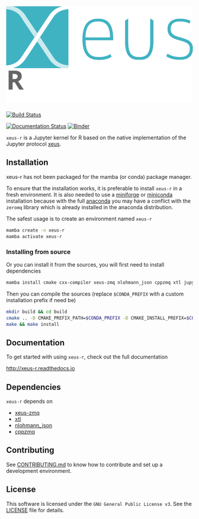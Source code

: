 # ![xeus-r](docs/source/xeus-logo.svg)

[![Build Status](https://github.com/jupyter-xeus/xeus-r/actions/workflows/main.yml/badge.svg)](https://github.com/jupyter-xeus/xeus-r/actions/workflows/main.yml)

[![Documentation Status](http://readthedocs.org/projects/xeus-r/badge/?version=latest)](https://xeus-rreadthedocs.io/en/latest/?badge=latest)
[![Binder](https://mybinder.org/badge_logo.svg)](https://mybinder.org/v2/gh/jupyter-xeus/xeus-r/main?urlpath=/lab/tree/notebooks/xeus-r.ipynb)

`xeus-r` is a Jupyter kernel for R based on the native implementation of the
Jupyter protocol [xeus](https://github.com/jupyter-xeus/xeus).

## Installation

xeus-r has not been packaged for the mamba (or conda) package manager.

To ensure that the installation works, it is preferable to install `xeus-r` in a
fresh environment. It is also needed to use a
[miniforge](https://github.com/conda-forge/miniforge#mambaforge) or
[miniconda](https://conda.io/miniconda.html) installation because with the full
[anaconda](https://www.anaconda.com/) you may have a conflict with the `zeromq` library
which is already installed in the anaconda distribution.

The safest usage is to create an environment named `xeus-r`

```bash
mamba create -n xeus-r
mamba activate xeus-r
```

<!-- ### Installing from conda-forge

Then you can install in this environment `xeus-r` and its dependencies

```bash
mamba install`xeus-r` notebook -c conda-forge
``` -->

### Installing from source

Or you can install it from the sources, you will first need to install dependencies

```bash
mamba install cmake cxx-compiler xeus-zmq nlohmann_json cppzmq xtl jupyterlab r-base r-evaluate r-rlang r-jsonlite r-glue r-cli r-repr r-irdisplay -c conda-forge
```

Then you can compile the sources (replace `$CONDA_PREFIX` with a custom installation
prefix if need be)

```bash
mkdir build && cd build
cmake .. -D CMAKE_PREFIX_PATH=$CONDA_PREFIX -D CMAKE_INSTALL_PREFIX=$CONDA_PREFIX -D CMAKE_INSTALL_LIBDIR=lib
make && make install
```

<!-- ## Trying it online

To try out xeus-r interactively in your web browser, just click on the binder link:
(Once Conda Package is Ready)

[![Binder](binder-logo.svg)](https://mybinder.org/v2/gh/jupyter-xeus/xeus-r/main?urlpath=/lab/tree/notebooks/xeus-r.ipynb) -->



## Documentation

To get started with using `xeus-r`, check out the full documentation

http://xeus-r.readthedocs.io


## Dependencies

`xeus-r` depends on

- [xeus-zmq](https://github.com/jupyter-xeus/xeus-zmq)
- [xtl](https://github.com/xtensor-stack/xtl)
- [nlohmann_json](https://github.com/nlohmann/json)
- [cppzmq](https://github.com/zeromq/cppzmq)

## Contributing

See [CONTRIBUTING.md](./CONTRIBUTING.md) to know how to contribute and set up a
development environment.

## License

This software is licensed under the `GNU General Public License v3`. See the [LICENSE](LICENSE)
file for details.
